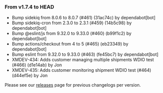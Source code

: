 ### From v1.7.4 to HEAD

- Bump sidekiq from 8.0.6 to 8.0.7 (#461) (31ac74c) by dependabot[bot]
- Bump sidekiq-cron from 2.3.0 to 2.3.1 (#459) (14b5c98) by dependabot[bot]
- Bump @eslint/js from 9.32.0 to 9.33.0 (#460) (b99f1c2) by dependabot[bot]
- Bump actions/checkout from 4 to 5 (#465) (eb23349) by dependabot[bot]
- Bump eslint from 9.32.0 to 9.33.0 (#463) (fe45bc7) by dependabot[bot]
- XMDEV-434: Adds customer managing multiple shipments WDIO test (#466) (d1e14ab) by Jon
- XMDEV-435: Adds customer monitoring shipment WDIO test (#464) (d44ef5e) by Jon

Please see our [releases](https://github.com/devxiongmao/truckin-along/releases/) page for previous changelogs per version.

